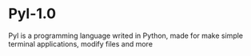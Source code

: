 # Pyl-1.0
Pyl is a programming language writed in Python, made for make simple terminal applications, modify files and more
